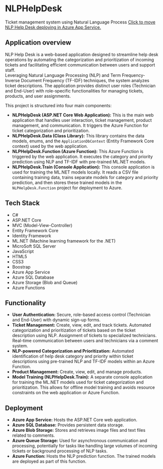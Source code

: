 # NLPHelpDesk

Ticket management system using Natural Language Process 
[Click to move NLP Help Desk deploying in Azure App Service.](https://nlphelpdesk-v-1.azurewebsites.net/) 

## Application overview

NLP Help Desk is a web-based application designed to streamline help desk operations by automating the categorization and prioritization of incoming tickets and facilitating efficient communication between users and support staff.  
Leveraging Natural Language Processing (NLP) and Term Frequency-Inverse Document Frequency (TF-IDF) techniques, the system analyzes ticket descriptions. 
The application provides distinct user roles (Technician and End-User) with role-specific functionalities for managing tickets, products, and user assignments.

This project is structured into four main components:

*   **NLPHelpDesk (ASP.NET Core Web Application):** This is the main web application that handles user interaction, ticket management, product management, and communication. It triggers the Azure Function for ticket categorization and prioritization.
*   **NLPHelpDesk.Data (Class Library):** This library contains the data models, enums, and the `ApplicationDbContext` (Entity Framework Core context) used by the web application.
*   **NLPHelpDesk.Function (Azure Function):** This Azure Function is triggered by the web application. It executes the category and priority prediction using NLP and TF-IDF with pre-trained ML.NET models.
*   **NLPHelpDesk.Train (Console Application):** This console application is used for training the ML.NET models locally. It reads a CSV file containing training data, trains separate models for category and priority prediction, and then stores these trained models in the `NLPHelpDesk.Function` project for deployment to Azure.


## Tech Stack

* C#
* ASP.NET Core
* MVC (Model-View-Controller)
* Entity Framework Core
* Identity Framework
* ML.NET (Machine learning framework for the .NET)
* MicroSoft SQL Server
* JavaScript
* HTML5
* CSS3
* Boostrap
* Azure App Service
* Azure SQL Database
* Azure Storage (Blob and Queue)
* Azure Functions

## Functionality

*   **User Authentication:** Secure, role-based access control (Technician and End-User) with dynamic sign-up forms.
*   **Ticket Management:** Create, view, edit, and track tickets. Automated categorization and prioritization of tickets based on the ticket description using NLP. Assignment of tickets to specialized technicians. Real-time communication between users and technicians via a comment system.
*   **NLP-powered Categorization and Prioritization:** Automated identification of help desk category and priority within ticket descriptions using pre-trained NLP and TF-IDF models within an Azure Function.
*   **Product Management:** Create, view, edit, and manage products.
*   **Model Training (NLPHelpDesk.Train):**  A separate console application for training the ML.NET models used for ticket categorization and prioritization. This allows for offline model training and avoids resource constraints on the web application or Azure Function.

## Deployment

*   **Azure App Service:** Hosts the ASP.NET Core web application.
*   **Azure SQL Database:** Provides persistent data storage.
*   **Azure Blob Storage:** Stores and retrieves image files and text files related to comments.
*   **Azure Queue Storage:** Used for asynchronous communication and processing, potentially for tasks like handling large volumes of incoming tickets or background processing of NLP tasks.
*   **Azure Function:** Hosts the NLP prediction function.  The trained models are deployed as part of this function.
